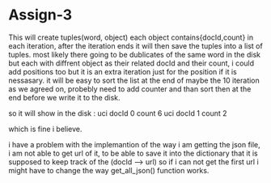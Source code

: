# Assign-3
This will create tuples(word, object) each object contains{docId,count} in each iteration, after the iteration ends it will then save the tuples into a list of tuples. most likely there going to be dublicates of the same word in the disk but each with diffrent object as their related docId and their count, i could add positions too but it is an extra iteration just for the position if it is nessasary. it will be easy to sort the list at the end of maybe the 10 iteration as we agreed on, probebly need to add counter and than sort then at the end before we write it to the disk. 

so it will show in the disk : 
uci docId 0 count 6
uci docId 1 count 2

which is fine i believe.

i have a problem with the implemantion of the way i am getting the json file, i am not able to get url of it, to be able to save it into the dictionary that it is supposed to keep track of the (docId --> url) so if i can not get the first url i might have to change the way get_all_json() function works.
